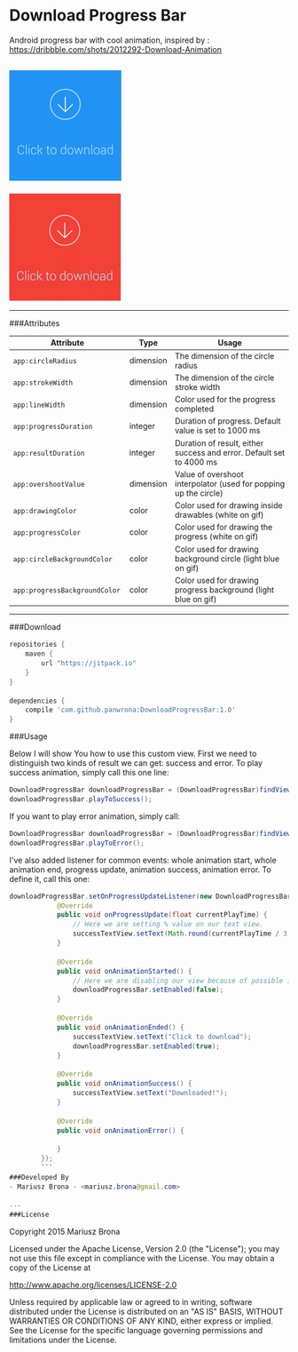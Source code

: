 # Download Progress Bar

Android progress bar with cool animation, inspired by : https://dribbble.com/shots/2012292-Download-Animation

![Download Progress Bar Animation](success.gif)
---
![Download Progress Bar Animation](error.gif)

---
###Attributes

| Attribute                     | Type      | Usage                                                                |
| ----------------------------- | --------- | -------------------------------------------------------------------- |
| `app:circleRadius`            | dimension | The dimension of the circle radius                                   |
| `app:strokeWidth`             | dimension | The dimension of the circle stroke width                             |
| `app:lineWidth`               | dimension | Color used for the progress completed                                |
| `app:progressDuration`        | integer   | Duration of progress. Default value is set to 1000 ms                |
| `app:resultDuration`          | integer   | Duration of result, either success and error. Default set to 4000 ms |
| `app:overshootValue`          | dimension | Value of overshoot interpolator (used for popping up the circle)     |
| `app:drawingColor `           | color     | Color used for drawing inside drawables (white on gif)               |
| `app:progressColor `          | color     | Color used for drawing the progress (white on gif)                   |
| `app:circleBackgroundColor `  | color     | Color used for drawing background circle (light blue on gif)         |
| `app:progressBackgroundColor `| color     | Color used for drawing progress background (light blue on gif)       |

---
###Download

```groovy
repositories {
    maven {
        url "https://jitpack.io"
    }
}

dependencies {
    compile 'com.github.panwrona:DownloadProgressBar:1.0'
}
```

###Usage

Below I will show You how to use this custom view. First we need to distinguish two kinds of result we can get: success and error.
To play success animation, simply call this one line:
```java
DownloadProgressBar downloadProgressBar = (DownloadProgressBar)findViewById(R.id.download_progress_view);
downloadProgressBar.playToSuccess();
```
If you want to play error animation, simply call:
```java
DownloadProgressBar downloadProgressBar = (DownloadProgressBar)findViewById(R.id.download_progress_view);
downloadProgressBar.playToError();
```
I've also added listener for common events: whole animation start, whole animation end, progress update, animation success, animation error.
To define it, call this one:
```java
downloadProgressBar.setOnProgressUpdateListener(new DownloadProgressBar.OnProgressUpdateListener() {
            @Override
            public void onProgressUpdate(float currentPlayTime) {
                // Here we are setting % value on our text view.
                successTextView.setText(Math.round(currentPlayTime / 3.6) + " %");
            }

            @Override
            public void onAnimationStarted() {
                // Here we are disabling our view because of possible interactions while animating.
                downloadProgressBar.setEnabled(false);
            }

            @Override
            public void onAnimationEnded() {
                successTextView.setText("Click to download");
                downloadProgressBar.setEnabled(true);
            }

            @Override
            public void onAnimationSuccess() {
                successTextView.setText("Downloaded!");
            }

            @Override
            public void onAnimationError() {

            }
        });
        ```
###Developed By
- Mariusz Brona - <mariusz.brona@gmail.com>

---
###License

```
Copyright 2015 Mariusz Brona

Licensed under the Apache License, Version 2.0 (the "License");
you may not use this file except in compliance with the License.
You may obtain a copy of the License at

   http://www.apache.org/licenses/LICENSE-2.0

Unless required by applicable law or agreed to in writing, software
distributed under the License is distributed on an "AS IS" BASIS,
WITHOUT WARRANTIES OR CONDITIONS OF ANY KIND, either express or implied.
See the License for the specific language governing permissions and
limitations under the License.
```
